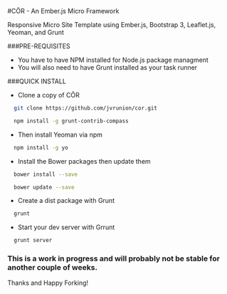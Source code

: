 #C&#213;R - An Ember.js Micro Framework

Responsive Micro Site Template using Ember.js, Bootstrap 3, Leaflet.js, Yeoman, and Grunt

###PRE-REQUISITES

* You have to have NPM installed for Node.js package managment
* You will also need to have Grunt installed as your task runner

###QUICK INSTALL

* Clone a copy of C&#213;R

```bash
  git clone https://github.com/jvrunion/cor.git
```

```bash
  npm install -g grunt-contrib-compass
```

* Then install Yeoman via npm

```bash
  npm install -g yo
```				
* Install the Bower packages then update them

```bash
  bower install --save
```	
```bash
  bower update --save
```	

* Create a dist package with Grunt

```bash
  grunt
```	

* Start your dev server with Grrunt

```bash
  grunt server
```	

### This is a work in progress and will probably not be stable for another couple of weeks.

Thanks and Happy Forking!
